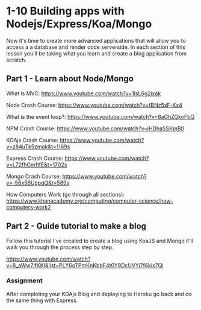 # 1-10 Building apps with Nodejs/Express/Koa/Mongo

Now it's time to create more advanced applications that will allow you to access a a database and render code serverside. In each section of this lesson you'll be taking what you learn and create a blog application from scratch.

## Part 1 - Learn about Node/Mongo

What is MVC: https://www.youtube.com/watch?v=1IsL6g2ixak

Node Crash Course: https://www.youtube.com/watch?v=fBNz5xF-Kx4

What is the event loop?: https://www.youtube.com/watch?v=8aGhZQkoFbQ

NPM Crash Course: https://www.youtube.com/watch?v=jHDhaSSKmB0

KOAjs Crash Course: https://www.youtube.com/watch?v=z84uTk5zmak&t=1169s

Express Crash Course: https://www.youtube.com/watch?v=L72fhGm1tfE&t=1702s

Mongo Crash Course: https://www.youtube.com/watch?v=-56x56UppqQ&t=589s

How Computers Work (go through all sections): https://www.khanacademy.org/computing/computer-science/how-computers-work2

## Part 2 - Guide tutorial to make a blog

Follow this tutorial I've created to create a blog using KoaJS and Mongo it'll walk you through the process step by step.

https://www.youtube.com/watch?v=8_aWw7lfKKI&list=PLY6oTPmKnKbbF4t0Y9DcUVYi7f4kix7Qj

### Assignment

After completing your KOAjs Blog and deploying to Heroku go back and do the same thing with Express.

